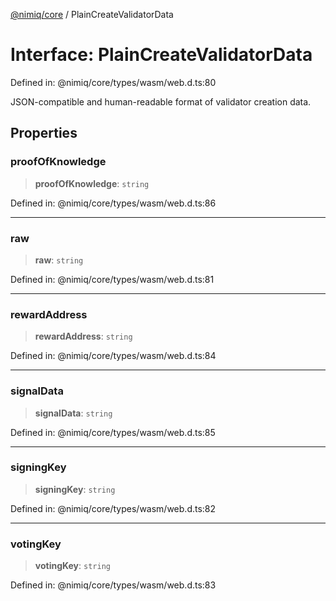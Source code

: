 [@nimiq/core](../globals.md) / PlainCreateValidatorData

# Interface: PlainCreateValidatorData

Defined in: @nimiq/core/types/wasm/web.d.ts:80

JSON-compatible and human-readable format of validator creation data.

## Properties

### proofOfKnowledge

> **proofOfKnowledge**: `string`

Defined in: @nimiq/core/types/wasm/web.d.ts:86

***

### raw

> **raw**: `string`

Defined in: @nimiq/core/types/wasm/web.d.ts:81

***

### rewardAddress

> **rewardAddress**: `string`

Defined in: @nimiq/core/types/wasm/web.d.ts:84

***

### signalData

> **signalData**: `string`

Defined in: @nimiq/core/types/wasm/web.d.ts:85

***

### signingKey

> **signingKey**: `string`

Defined in: @nimiq/core/types/wasm/web.d.ts:82

***

### votingKey

> **votingKey**: `string`

Defined in: @nimiq/core/types/wasm/web.d.ts:83
